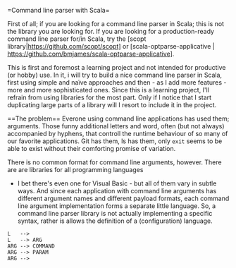 =Command line parser with Scala=

First of all; if you are looking for a command line parser in Scala; this is not the library you are looking for.
If you are looking for a production-ready command line parser for/in Scala, try the
  [scopt library|https://github.com/scopt/scopt] or
  [scala-optparse-applicative | https://github.com/bmjames/scala-optparse-applicative].

This is first and foremost a learning project and not intended for productive (or hobby) use. In it, i will try to
build a nice command line parser in Scala, first using simple and naïve approaches and then - as I add more
features - more and more sophisticated ones. Since this is a learning project, I'll refrain from using libraries for
the most part. Only if I notice that I start duplicating large parts of a library will I resort to include it in the
project.

==The problem==
Everone using command line applications has used them; arguments. Those funny additional letters and word, often
(but not always) accompanied by hyphens, that controll the runtime behaviour of so many of our favorite applications.
Git has them, ls has them, only ```exit``` seems to be able to exist without their comforting promise of variation.

There is no common format for command line arguments, however. There are are libraries for all programming languages
- I bet there's even one for Visual Basic - but all of them vary in subtle ways. And since each application with command
line arguments has different argument names and different payload formats, each command line argument implementation
forms a separate little language. So, a command line parser library is not actually implementing a specific syntax,
rather is allows the definition of a (configuration) language.


```
L   -->
L   --> ARG
ARG --> COMMAND
ARG --> PARAM
ARG -->

```